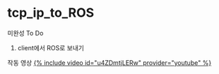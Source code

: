# tcp_ip_to_ROS

미완성
 To Do
   1. client에서 ROS로 보내기

작동 영상
[{% include video id="u4ZDmtjLERw" provider="youtube" %}
](https://youtu.be/u4ZDmtjLERw)
